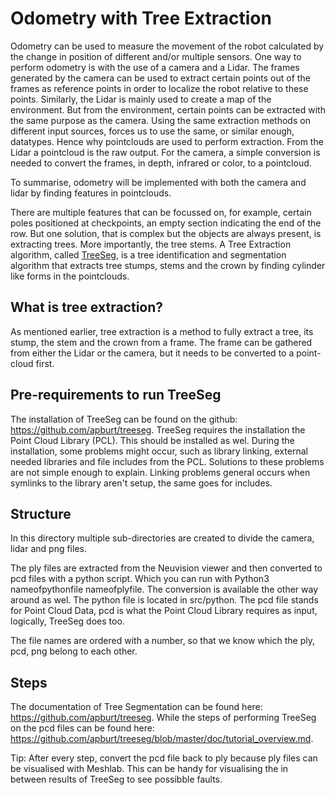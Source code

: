 # Odometry with Tree Extraction
<!-- TODO:
        correct the flow of the sentences -->
Odometry can be used to measure the movement of the robot calculated by the change in position of different and/or multiple sensors. One way to perform odometry is with the use of a camera and a Lidar. The frames generated by the camera can be used to extract certain points out of the frames as reference points in order to localize the robot relative to these points. Similarly, the Lidar is mainly used to create a map of the environment. But from the environment, certain points can be extracted with the same purpose as the camera. Using the same extraction methods on different input sources, forces us to use the same, or similar enough, datatypes. Hence why pointclouds are used to perform extraction. From the Lidar a pointcloud is the raw output. For the camera, a simple conversion is needed to convert the frames, in depth, infrared or color, to a pointcloud.

To summarise, odometry will be implemented with both the camera and lidar by finding features in pointclouds.

There are multiple features that can be focussed on, for example, certain poles positioned at checkpoints, an empty section indicating the end of the row. But one solution, that is complex but the objects are always present, is extracting trees. More importantly, the tree stems. A Tree Extraction algorithm, called [TreeSeg](https://github.com/apburt/treeseg), is a tree identification and segmentation algorithm that extracts tree stumps, stems and the crown by finding cylinder like forms in the pointclouds.

## What is tree extraction?

As mentioned earlier, tree extraction is a method to fully extract a tree, its stump, the stem and the crown from a frame. The frame can be gathered from either the Lidar or the camera, but it needs to be converted to a point-cloud first.
## Pre-requirements to run TreeSeg

The installation of TreeSeg can be found on the github: https://github.com/apburt/treeseg.
TreeSeg requires the installation the Point Cloud Library (PCL). This should be installed as wel. During the installation, some problems might occur, such as library linking, external needed libraries and file includes from the PCL. Solutions to these problems are not simple enough to explain. Linking problems general occurs when symlinks to the library aren't setup, the same goes for includes.  

## Structure

In this directory multiple sub-directories are created to divide the camera, lidar and png files.

The ply files are extracted from the Neuvision viewer and then converted to pcd files with a python script. Which you can run with Python3 nameofpythonfile nameofplyfile. The conversion is available the other way around as wel. The python file is located in src/python. The pcd file stands for Point Cloud Data, pcd is what the Point Cloud Library requires as input, logically, TreeSeg does too.

The file names are ordered with a number, so that we know which the ply, pcd, png belong to each other.

## Steps

The documentation of Tree Segmentation can be found here: https://github.com/apburt/treeseg.
While the steps of performing TreeSeg on the pcd files can be found here: https://github.com/apburt/treeseg/blob/master/doc/tutorial_overview.md.

Tip: After every step, convert the pcd file back to ply because ply files can be visualised with Meshlab. This can be handy for visualising the in between results of TreeSeg to see possibble faults.